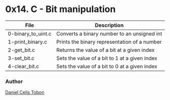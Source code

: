 # 0x14. C - Bit manipulation

| File | Description |
| ------ | ------ |
| 0-binary_to_uint.c | Converts a binary number to an unsigned int |
| 1-print_binary.c | Prints the binary representation of a number |
| 2-get_bit.c | Returns the value of a bit at a given index |
| 3-set_bit.c | Sets the value of a bit to 1 at a given index |
| 4-clear_bit.c | Sets the value of a bit to 0 at a given index |

### Author
[Daniel Celis Tobon](https://github.com/danicelistobon)
